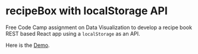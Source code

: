 # recipeBox with localStorage API

Free Code Camp assignment on Data Visualization to develop a recipe book REST based React app using a `localStorage` as an API.

Here is the [Demo](https://codepen.io/YuliyaU/full/aYVyPW/).

